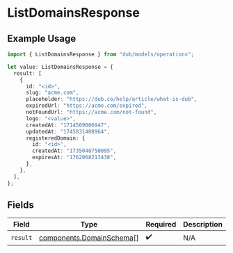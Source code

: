 # ListDomainsResponse

## Example Usage

```typescript
import { ListDomainsResponse } from "dub/models/operations";

let value: ListDomainsResponse = {
  result: [
    {
      id: "<id>",
      slug: "acme.com",
      placeholder: "https://dub.co/help/article/what-is-dub",
      expiredUrl: "https://acme.com/expired",
      notFoundUrl: "https://acme.com/not-found",
      logo: "<value>",
      createdAt: "1714509006947",
      updatedAt: "1745831408964",
      registeredDomain: {
        id: "<id>",
        createdAt: "1735048750095",
        expiresAt: "1762068213438",
      },
    },
  ],
};
```

## Fields

| Field                                                                | Type                                                                 | Required                                                             | Description                                                          |
| -------------------------------------------------------------------- | -------------------------------------------------------------------- | -------------------------------------------------------------------- | -------------------------------------------------------------------- |
| `result`                                                             | [components.DomainSchema](../../models/components/domainschema.md)[] | :heavy_check_mark:                                                   | N/A                                                                  |